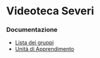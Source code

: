 # Videoteca Severi


### Documentazione
* [Lista dei gruppi](doc/GRUPPI.md)
* [Unità di Apprendimento](doc/UDA_5ID.pdf)
